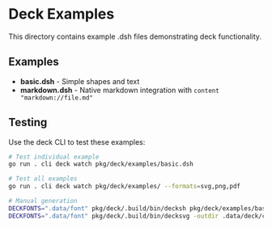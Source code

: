 # Deck Examples

This directory contains example .dsh files demonstrating deck functionality.

## Examples

- **basic.dsh** - Simple shapes and text
- **markdown.dsh** - Native markdown integration with `content "markdown://file.md"`

## Testing

Use the deck CLI to test these examples:

```bash
# Test individual example
go run . cli deck watch pkg/deck/examples/basic.dsh

# Test all examples  
go run . cli deck watch pkg/deck/examples/ --formats=svg,png,pdf

# Manual generation
DECKFONTS=".data/font" pkg/deck/.build/bin/decksh pkg/deck/examples/basic.dsh > basic.xml
DECKFONTS=".data/font" pkg/deck/.build/bin/decksvg -outdir .data/deck/cache basic.xml
```